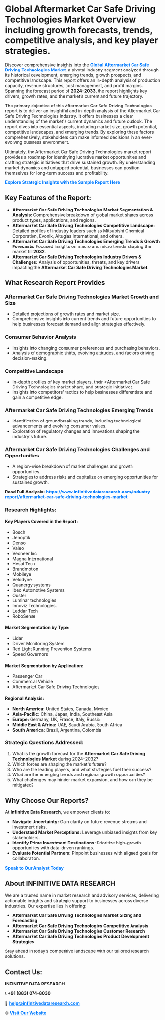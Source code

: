 <h1>Global Aftermarket Car Safe Driving Technologies Market Overview including growth forecasts, trends, competitive analysis, and key player strategies.</h1>
<p>
Discover comprehensive insights into the 
<a href="https://www.infinitivedataresearch.com/industry-report/aftermarket-car-safe-driving-technologies-market" rel="dofollow" style="color: #007BFF; text-decoration: none;"><strong>Global Aftermarket Car Safe Driving Technologies Market</strong></a>, a pivotal industry segment analyzed through its historical development, emerging trends, growth prospects, and competitive landscape. This report offers an in-depth analysis of production capacity, revenue structures, cost management, and profit margins. Spanning the forecast period of <strong>2024–2033</strong>, the report highlights key drivers, growth rates, and the market’s current and future trajectory.
</p>
<p>
The primary objective of this Aftermarket Car Safe Driving Technologies report is to deliver an insightful and in-depth analysis of the Aftermarket Car Safe Driving Technologies industry. It offers businesses a clear understanding of the market's current dynamics and future outlook. The report dives into essential aspects, including market size, growth potential, competitive landscapes, and emerging trends. By exploring these factors comprehensively, stakeholders can make informed decisions in an ever-evolving business environment.
</p>
<p>
Ultimately, the Aftermarket Car Safe Driving Technologies market report provides a roadmap for identifying lucrative market opportunities and crafting strategic initiatives that drive sustained growth. By understanding market dynamics and untapped potential, businesses can position themselves for long-term success and profitability.
</p>
<p>
<a href="https://www.infinitivedataresearch.com/request-sample/reportId=104048" style="color: #007BFF; text-decoration: none;"><strong>Explore Strategic Insights with the Sample Report Here</strong></a>
</p>

<h2>Key Features of the Report:</h2>
<ul>
<li><strong>Aftermarket Car Safe Driving Technologies Market Segmentation & Analysis:</strong> Comprehensive breakdown of global market shares across product types, applications, and regions.</li>
<li><strong>Aftermarket Car Safe Driving Technologies Competitive Landscape:</strong> Detailed profiles of industry leaders such as Mitsubishi Chemical Corporation, Evonik, Altuglas International, and others.</li>
<li><strong>Aftermarket Car Safe Driving Technologies Emerging Trends & Growth Forecasts:</strong> Focused insights on macro and micro trends shaping the market till <strong>2032</strong>.</li>
<li><strong>Aftermarket Car Safe Driving Technologies Industry Drivers & Challenges:</strong> Analysis of opportunities, threats, and key drivers impacting the <strong>Aftermarket Car Safe Driving Technologies Market</strong>.</li>
</ul>

<h2>What Research Report Provides</h2>
<h3>Aftermarket Car Safe Driving Technologies Market Growth and Size</h3>
<ul>
<li>Detailed projections of growth rates and market size.</li>
<li>Comprehensive insights into current trends and future opportunities to help businesses forecast demand and align strategies effectively.</li>
</ul>

<h3>Consumer Behavior Analysis</h3>
<ul>
<li>Insights into changing consumer preferences and purchasing behaviors.</li>
<li>Analysis of demographic shifts, evolving attitudes, and factors driving decision-making.</li>
</ul>

<h3>Competitive Landscape</h3>
<ul>
<li>In-depth profiles of key market players, their >Aftermarket Car Safe Driving Technologies market share, and strategic initiatives.</li>
<li>Insights into competitors' tactics to help businesses differentiate and gain a competitive edge.</li>
</ul>

<h3>Aftermarket Car Safe Driving Technologies Emerging Trends</h3>
<ul>
<li>Identification of groundbreaking trends, including technological advancements and evolving consumer values.</li>
<li>Exploration of regulatory changes and innovations shaping the industry's future.</li>
</ul>

<h3>Aftermarket Car Safe Driving Technologies Challenges and Opportunities</h3>
<ul>
<li>A region-wise breakdown of market challenges and growth opportunities.</li>
<li>Strategies to address risks and capitalize on emerging opportunities for sustained growth.</li>
</ul>
<p><strong>Read Full Analysis:</strong> <a href="https://www.infinitivedataresearch.com/industry-report/aftermarket-car-safe-driving-technologies-market" rel="dofollow" style="color: #007BFF; text-decoration: none;"><strong>https://www.infinitivedataresearch.com/industry-report/aftermarket-car-safe-driving-technologies-market</strong></a></p>
<h3>Research Highlights:</h3>
<h4>Key Players Covered in the Report:</h4>
<ul><li>Bosch</li><li>Jenoptik</li><li>Denso</li><li>Valeo</li><li>Veoneer Inc</li><li>Magna International</li><li>Hesai Tech</li><li>Brandmotion</li><li>Mobileye</li><li>Velodyne</li><li>Quanergy systems</li><li>Ibeo Automotive Systems</li><li>Ouster</li><li>Luminar technologies</li><li>Innoviz Technologies.</li><li>Leddar Tech</li><li>RoboSense</li></ul>
<h4>Market Segmentation by Type:</h4>
<ul><li>Lidar</li><li>Driver Monitoring System</li><li>Red Light Running Prevention Systems</li><li>Speed Governors</li></ul>
<h4>Market Segmentation by Application:</h4>
<ul><li>Passenger Car</li><li>Commercial Vehicle</li><li>Aftermarket Car Safe Driving Technologies</li></ul>

<h4>Regional Analysis:</h4>
<ul>
<li><strong>North America:</strong> United States, Canada, Mexico</li>
<li><strong>Asia-Pacific:</strong> China, Japan, India, Southeast Asia</li>
<li><strong>Europe:</strong> Germany, UK, France, Italy, Russia</li>
<li><strong>Middle East & Africa:</strong> UAE, Saudi Arabia, South Africa</li>
<li><strong>South America:</strong> Brazil, Argentina, Colombia</li>
</ul>

<h3>Strategic Questions Addressed:</h3>
<ol>
<li>What is the growth forecast for the <strong>Aftermarket Car Safe Driving Technologies Market</strong> during 2024–2032?</li>
<li>Which forces are shaping the market's future?</li>
<li>Who are the leading players, and what strategies fuel their success?</li>
<li>What are the emerging trends and regional growth opportunities?</li>
<li>What challenges may hinder market expansion, and how can they be mitigated?</li>
</ol>

<h2>Why Choose Our Reports?</h2>
<p>At <strong>Infinitive Data Research</strong>, we empower clients to:</p>
<ul>
<li><strong>Navigate Uncertainty:</strong> Gain clarity on future revenue streams and investment risks.</li>
<li><strong>Understand Market Perceptions:</strong> Leverage unbiased insights from key stakeholders.</li>
<li><strong>Identify Prime Investment Destinations:</strong> Prioritize high-growth opportunities with data-driven rankings.</li>
<li><strong>Evaluate Potential Partners:</strong> Pinpoint businesses with aligned goals for collaboration.</li>
</ul>
<p><a href="https://www.infinitivedataresearch.com/industry-report/aftermarket-car-safe-driving-technologies-market" rel="dofollow" style="color: #007BFF; text-decoration: none;"><strong>Speak to Our Analyst Today</strong></a></p>

<h2>About INFINITIVE DATA RESEARCH</h2>
<p>We are a trusted name in market research and advisory services, delivering actionable insights and strategic support to businesses across diverse industries. Our expertise lies in offering:</p>
<ul>
<li><strong>Aftermarket Car Safe Driving Technologies Market Sizing and Forecasting</strong></li>
<li><strong>Aftermarket Car Safe Driving Technologies Competitive Analysis</strong></li>
<li><strong>Aftermarket Car Safe Driving Technologies Customer Research</strong></li>
<li><strong>Aftermarket Car Safe Driving Technologies Product Development Strategies</strong></li>
</ul>
<p>Stay ahead in today’s competitive landscape with our tailored research solutions.</p>

<h2>Contact Us:</h2>
<p><strong>INFINITIVE DATA RESEARCH</strong></p>
<p>📞 <strong>+91 (883) 074-8030</strong></p>
<p>📧 <strong><a href="mailto:help@infinitivedataresearch.com" style="color: #007BFF;">help@infinitivedataresearch.com</a></strong></p>
<p>🌐 <strong><a href="https://www.infinitivedataresearch.com" rel="dofollow" style="color: #007BFF;">Visit Our Website</a></strong></p>